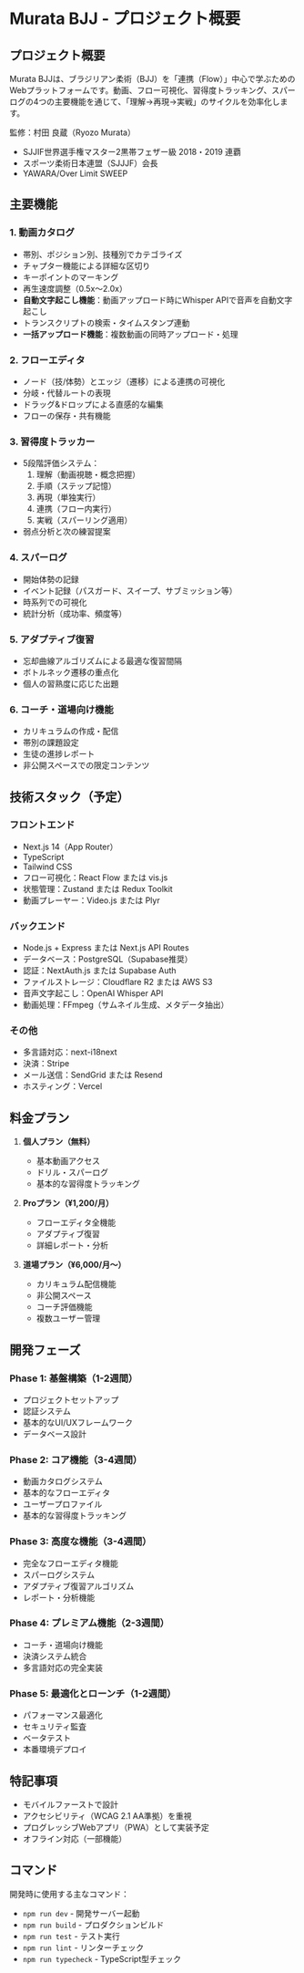 # Murata BJJ - プロジェクト概要

## プロジェクト概要
Murata BJJは、ブラジリアン柔術（BJJ）を「連携（Flow）」中心で学ぶためのWebプラットフォームです。動画、フロー可視化、習得度トラッキング、スパーログの4つの主要機能を通じて、「理解→再現→実戦」のサイクルを効率化します。

監修：村田 良蔵（Ryozo Murata）
- SJJIF世界選手権マスター2黒帯フェザー級 2018・2019 連覇
- スポーツ柔術日本連盟（SJJJF）会長
- YAWARA/Over Limit SWEEP

## 主要機能

### 1. 動画カタログ
- 帯別、ポジション別、技種別でカテゴライズ
- チャプター機能による詳細な区切り
- キーポイントのマーキング
- 再生速度調整（0.5x〜2.0x）
- **自動文字起こし機能**：動画アップロード時にWhisper APIで音声を自動文字起こし
- トランスクリプトの検索・タイムスタンプ連動
- **一括アップロード機能**：複数動画の同時アップロード・処理

### 2. フローエディタ
- ノード（技/体勢）とエッジ（遷移）による連携の可視化
- 分岐・代替ルートの表現
- ドラッグ&ドロップによる直感的な編集
- フローの保存・共有機能

### 3. 習得度トラッカー
- 5段階評価システム：
  1. 理解（動画視聴・概念把握）
  2. 手順（ステップ記憶）
  3. 再現（単独実行）
  4. 連携（フロー内実行）
  5. 実戦（スパーリング適用）
- 弱点分析と次の練習提案

### 4. スパーログ
- 開始体勢の記録
- イベント記録（パスガード、スイープ、サブミッション等）
- 時系列での可視化
- 統計分析（成功率、頻度等）

### 5. アダプティブ復習
- 忘却曲線アルゴリズムによる最適な復習間隔
- ボトルネック遷移の重点化
- 個人の習熟度に応じた出題

### 6. コーチ・道場向け機能
- カリキュラムの作成・配信
- 帯別の課題設定
- 生徒の進捗レポート
- 非公開スペースでの限定コンテンツ

## 技術スタック（予定）

### フロントエンド
- Next.js 14（App Router）
- TypeScript
- Tailwind CSS
- フロー可視化：React Flow または vis.js
- 状態管理：Zustand または Redux Toolkit
- 動画プレーヤー：Video.js または Plyr

### バックエンド
- Node.js + Express または Next.js API Routes
- データベース：PostgreSQL（Supabase推奨）
- 認証：NextAuth.js または Supabase Auth
- ファイルストレージ：Cloudflare R2 または AWS S3
- 音声文字起こし：OpenAI Whisper API
- 動画処理：FFmpeg（サムネイル生成、メタデータ抽出）

### その他
- 多言語対応：next-i18next
- 決済：Stripe
- メール送信：SendGrid または Resend
- ホスティング：Vercel

## 料金プラン

1. **個人プラン（無料）**
   - 基本動画アクセス
   - ドリル・スパーログ
   - 基本的な習得度トラッキング

2. **Proプラン（¥1,200/月）**
   - フローエディタ全機能
   - アダプティブ復習
   - 詳細レポート・分析

3. **道場プラン（¥6,000/月〜）**
   - カリキュラム配信機能
   - 非公開スペース
   - コーチ評価機能
   - 複数ユーザー管理

## 開発フェーズ

### Phase 1: 基盤構築（1-2週間）
- プロジェクトセットアップ
- 認証システム
- 基本的なUI/UXフレームワーク
- データベース設計

### Phase 2: コア機能（3-4週間）
- 動画カタログシステム
- 基本的なフローエディタ
- ユーザープロファイル
- 基本的な習得度トラッキング

### Phase 3: 高度な機能（3-4週間）
- 完全なフローエディタ機能
- スパーログシステム
- アダプティブ復習アルゴリズム
- レポート・分析機能

### Phase 4: プレミアム機能（2-3週間）
- コーチ・道場向け機能
- 決済システム統合
- 多言語対応の完全実装

### Phase 5: 最適化とローンチ（1-2週間）
- パフォーマンス最適化
- セキュリティ監査
- ベータテスト
- 本番環境デプロイ

## 特記事項
- モバイルファーストで設計
- アクセシビリティ（WCAG 2.1 AA準拠）を重視
- プログレッシブWebアプリ（PWA）として実装予定
- オフライン対応（一部機能）

## コマンド
開発時に使用する主なコマンド：
- `npm run dev` - 開発サーバー起動
- `npm run build` - プロダクションビルド
- `npm run test` - テスト実行
- `npm run lint` - リンターチェック
- `npm run typecheck` - TypeScript型チェック